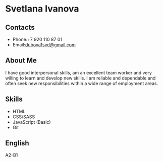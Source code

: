 # Svetlana Ivanova
## Contacts
* Phone:+7 920 110 87 01
* Email:dubova1svd@gmail.com
## About Me
I have good interpersonal skills, am an excellent team worker and very willing to learn and develop new skills.
I am reliable and dependable and often seek new responsibilities within a wide range of employment areas.
## Skills
* HTML
* CSS/SASS
* JavaScript (Basic)
* Git
## English
A2-B1
